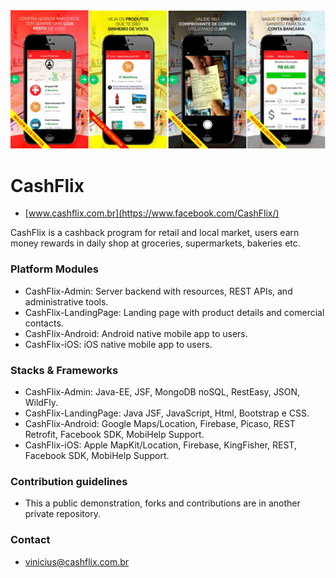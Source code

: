<img src="cashflix.jpg" alt="CashFlix" width="800px">

# CashFlix #
* [www.cashflix.com.br](https://www.facebook.com/CashFlix/)

CashFlix is a cashback program for retail and local market, users earn money rewards in daily shop at groceries, supermarkets, bakeries etc.

### Platform Modules ###

* CashFlix-Admin:
Server backend with resources, REST APIs, and administrative tools.
* CashFlix-LandingPage:
Landing page with product details and comercial contacts.
* CashFlix-Android:
Android native mobile app to users.
* CashFlix-iOS:
iOS native mobile app to users.

### Stacks & Frameworks ###

* CashFlix-Admin:
Java-EE, JSF, MongoDB noSQL, RestEasy, JSON, WildFly.
* CashFlix-LandingPage:
Java JSF, JavaScript, Html, Bootstrap e CSS.
* CashFlix-Android:
Google Maps/Location, Firebase, Picaso, REST Retrofit, Facebook SDK, MobiHelp Support.
* CashFlix-iOS:
Apple MapKit/Location, Firebase, KingFisher, REST, Facebook SDK, MobiHelp Support.

### Contribution guidelines ###

* This a public demonstration, forks and contributions are in another private repository.

### Contact ###

* [vinicius@cashflix.com.br](mailto:vinicius@cashflix.com.br)
